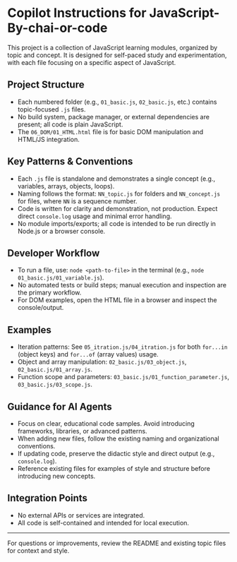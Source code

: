 # Copilot Instructions for JavaScript-By-chai-or-code

This project is a collection of JavaScript learning modules, organized by topic and concept. It is designed for self-paced study and experimentation, with each file focusing on a specific aspect of JavaScript.

## Project Structure
- Each numbered folder (e.g., `01_basic.js`, `02_basic.js`, etc.) contains topic-focused `.js` files.
- No build system, package manager, or external dependencies are present; all code is plain JavaScript.
- The `06_DOM/01_HTML.html` file is for basic DOM manipulation and HTML/JS integration.

## Key Patterns & Conventions
- Each `.js` file is standalone and demonstrates a single concept (e.g., variables, arrays, objects, loops).
- Naming follows the format: `NN_topic.js` for folders and `NN_concept.js` for files, where `NN` is a sequence number.
- Code is written for clarity and demonstration, not production. Expect direct `console.log` usage and minimal error handling.
- No module imports/exports; all code is intended to be run directly in Node.js or a browser console.

## Developer Workflow
- To run a file, use: `node <path-to-file>` in the terminal (e.g., `node 01_basic.js/01_variable.js`).
- No automated tests or build steps; manual execution and inspection are the primary workflow.
- For DOM examples, open the HTML file in a browser and inspect the console/output.

## Examples
- Iteration patterns: See `05_itration.js/04_itration.js` for both `for...in` (object keys) and `for...of` (array values) usage.
- Object and array manipulation: `02_basic.js/03_object.js`, `02_basic.js/01_array.js`.
- Function scope and parameters: `03_basic.js/01_function_parameter.js`, `03_basic.js/03_scope.js`.

## Guidance for AI Agents
- Focus on clear, educational code samples. Avoid introducing frameworks, libraries, or advanced patterns.
- When adding new files, follow the existing naming and organizational conventions.
- If updating code, preserve the didactic style and direct output (e.g., `console.log`).
- Reference existing files for examples of style and structure before introducing new concepts.

## Integration Points
- No external APIs or services are integrated.
- All code is self-contained and intended for local execution.

---
For questions or improvements, review the README and existing topic files for context and style.
